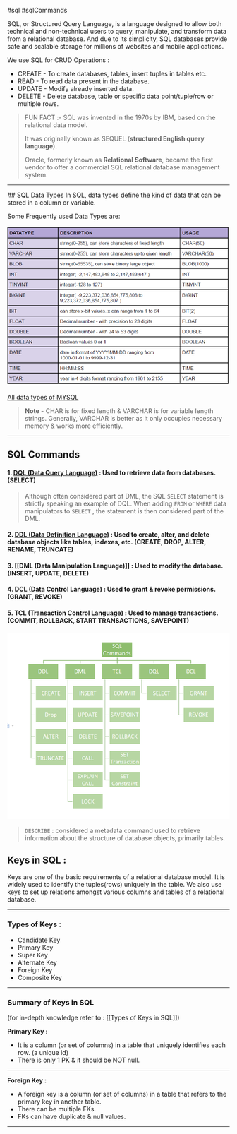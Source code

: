 #sql #sqlCommands 

SQL, or Structured Query Language, is a language designed to allow both technical and non-technical users to query, manipulate, and transform data from a relational database. And due to its simplicity, SQL databases provide safe and scalable storage for millions of websites and mobile applications.

We use SQL for CRUD Operations :
- CREATE - To create databases, tables, insert tuples in tables etc.
- READ - To read data present in the database.
- UPDATE - Modify already inserted data.
- DELETE - Delete database, table or specific data point/tuple/row or multiple rows.

> FUN FACT :-
> SQL was invented in the 1970s by IBM, based on the relational data model.
> 
> It was originally known as SEQUEL (**structured English query language**).
> 
> Oracle, formerly known as **Relational Software**, became the first vendor to offer a commercial SQL relational database management system.

<hr>
## SQL Data Types
In SQL, data types define the kind of data that can be stored in a column or variable.

Some Frequently used Data Types are:

![SQLDataTypes](SS/SQLDataTypes.png)

[All data types of MYSQL](https://dev.mysql.com/doc/refman/8.0/en/data-types.html)

>**Note** - CHAR is for fixed length & VARCHAR is for variable length strings. Generally,
  VARCHAR is better as it only occupies necessary memory & works more efficiently.

<hr>

## SQL Commands

#### 1.  [DQL (Data Query Language)](DQL%20(Data%20Query%20Language).md) : Used to retrieve data from databases. (SELECT)

> Although often considered part of DML, the SQL `SELECT` statement is strictly speaking an example of DQL. When adding `FROM` or `WHERE` data manipulators to `SELECT` , the statement is then considered part of the DML.
#### 2. [DDL (Data Definition Language)](DDL%20(Data%20Definition%20Language).md) : Used to create, alter, and delete database objects like tables, indexes, etc. (CREATE, DROP, ALTER, RENAME, TRUNCATE)
#### 3. [[DML (Data Manipulation Language)]] : Used to modify the database. (INSERT, UPDATE, DELETE)
#### 4. DCL (Data Control Language) : Used to grant & revoke permissions. (GRANT, REVOKE)
#### 5. TCL (Transaction Control Language) : Used to manage transactions. (COMMIT, ROLLBACK, START TRANSACTIONS, SAVEPOINT)

![SQLCommands](SS/SQLCommands.png)

> `DESCRIBE` : considered a metadata command used to retrieve information about the structure of database objects, primarily tables.

## Keys in SQL :

Keys are one of the basic requirements of a relational database model. It is widely used to identify the tuples(rows) uniquely in the table. We also use keys to set up relations amongst various columns and tables of a relational database.

---
### Types of Keys : 

- Candidate Key
- Primary Key
- Super Key
- Alternate Key
- Foreign Key
- Composite Key
---
### Summary of Keys in SQL
(for in-depth knowledge refer to : [[Types of Keys in SQL]])

**Primary Key :**
- It is a column (or set of columns) in a table that uniquely identifies each row. (a unique id)
- There is only 1 PK & it should be NOT null.
---
**Foreign Key :**
- A foreign key is a column (or set of columns) in a table that refers to the primary key in another table.
- There can be multiple FKs.
- FKs can have duplicate & null values.
---
